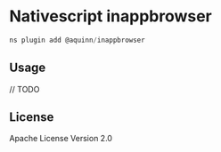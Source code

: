 # Nativescript inappbrowser

```javascript
ns plugin add @aquinn/inappbrowser
```

## Usage

// TODO

## License

Apache License Version 2.0
